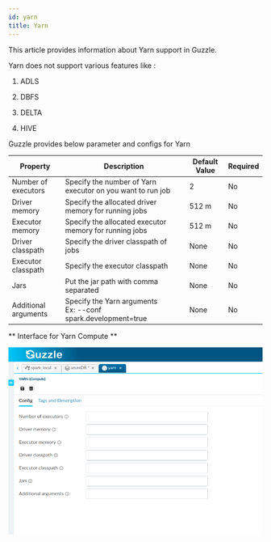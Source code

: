 ```yaml
---
id: yarn
title: Yarn
---
```


This article provides information about Yarn support in Guzzle.

Yarn does not support various features like : 

1. ADLS

2. DBFS

3. DELTA

4. HIVE

Guzzle provides below parameter and configs for Yarn


|Property|Description|Default Value|Required|
|--- |--- |--- |--- |
|Number of executors|Specify the number of Yarn executor on you want to run job|2|No|
|Driver memory|Specify the allocated driver memory for running jobs|512 m|No|
|Executor memory|Specify the allocated executor memory for running jobs|512 m|No|
|Driver classpath|Specify the driver classpath of jobs|None|No|
|Executor classpath|Specify the executor classpath|None|No|
|Jars|Put the jar path with comma separated|None|No|
|Additional arguments|Specify the Yarn arguments <br />Ex: --conf spark.development=true|None|No|

** Interface for Yarn Compute **

<!-- ![image alt text](/img/docs/how-to-guides/compute/yarn_1.jpg) -->
<a href="https://guzzle.justanalytics.com/img/docs/how-to-guides/compute/yarn_1.png" target="_self" >
    <img width="1000" src="/img/docs/how-to-guides/compute/yarn_1.png" />
</a>

